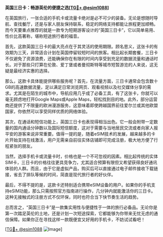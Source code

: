 **英国三日卡：畅游英伦的便捷之选[[TG💪+ @esim1088](https://t.me/s/esim1088)]**

在英国旅行，一张合适的手机卡或流量卡绝对是必不可少的装备。无论是想随时导航、查找餐厅，还是与家人朋友保持联系，稳定的网络支持都能让旅程更加顺畅。而今天要重点推荐的就是一款专为短期游客设计的“英国三日卡”，它以简单易用、性价比高著称，堪称短途旅行者的福音。

首先，这款英国三日卡的最大亮点在于其灵活的使用期限。顾名思义，这张卡的有效期为三天，非常适合计划在英国停留较短时间的旅客。相比起长期套餐，三日卡不仅避免了资源浪费，还能确保你在有限的时间内享受到充足的数据流量和通话时长。对于那些只打算在伦敦、爱丁堡或者曼彻斯特等城市短暂游览的人来说，这无疑是最经济实惠的选择。

那么，这款卡具体能提供哪些服务呢？首先，在流量方面，三日卡通常会包含数十GB的高速数据流量，足以满足日常浏览网页、观看视频以及社交媒体分享的需求。尤其是在陌生的城市中，导航应用几乎成了必备工具，有了这张卡，你就可以毫无顾虑地打开Google Maps或Apple Maps，轻松找到目的地。此外，部分运营商还提供了不限量的欧洲漫游服务，这意味着即使跨越国界前往爱尔兰或其他欧盟国家，你依然可以享受同样优质的网络体验。

其次，在通话和短信功能上，英国三日卡也表现得相当出色。它一般会附带一定数量的国内通话分钟数以及国际短信额度，这对于需要与当地居民交流或者向家人报平安的游客来说非常重要。值得一提的是，随着eSIM技术的发展，越来越多的卡片开始支持在线激活，用户无需亲自前往实体店铺即可完成注册，极大地方便了行程紧张的朋友。

当然，选择手机卡或流量卡时，价格也是一个不可忽视的因素。相比起传统的实体SIM卡，三日卡的价格往往更具竞争力，尤其适合预算有限但又希望获得良好通讯体验的人群。而且，由于它是虚拟产品，购买后可以直接通过电子邮件接收下载链接，省去了排队等候的时间，简直是现代旅行者的好伙伴。

最后，不得不提的是，这款卡还特别适合携带eSIM设备的用户。如果你的手机支持eSIM功能，那么只需按照官方指南进行操作，几分钟内就能激活你的三日卡。这种无接触式的注册方式不仅环保，同时也符合当下快节奏生活的趋势。

总而言之，“英国三日卡”是一款集实用性与便捷性于一体的旅行必备品。无论你是第一次踏足英伦的土地，还是计划一次短途探索，它都能够为你带来无忧无虑的通信保障。如果你正在寻找这样一款既便宜又好用的手机卡，不妨试试看吧！

[[TG💪+ @esim1088](https://t.me/s/esim1088) ![Image](https://i.postimg.cc/4NQfJmqS/Snipaste-2025-05-13-00-14-12.png)]